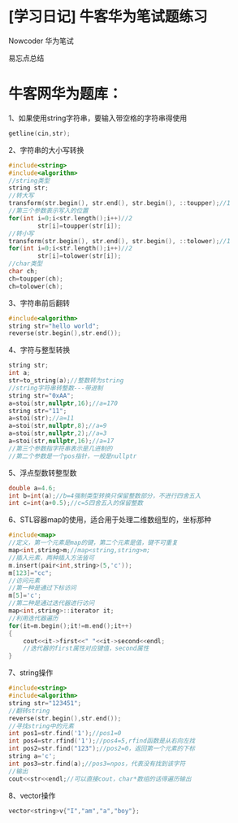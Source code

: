 # [学习日记] 牛客华为笔试题练习


Nowcoder 华为笔试

易忘点总结
<!--more-->


#  牛客网华为题库：

1、如果使用string字符串，要输入带空格的字符串得使用

```c++
getline(cin,str);
```

2、字符串的大小写转换

```c++
#include<string>
#include<algorithm>
//string类型
string str;
//转大写
transform(str.begin(), str.end(), str.begin(), ::toupper);//1
//第三个参数表示写入的位置
for(int i=0;i<str.length();i++)//2
        str[i]=toupper(str[i]);
//转小写
transform(str.begin(), str.end(), str.begin(), ::tolower);//1
for(int i=0;i<str.length();i++)//2
        str[i]=tolower(str[i]);
//char类型
char ch;
ch=toupper(ch);
ch=tolower(ch);

```

3、字符串前后翻转

```c++
#include<algorithm>
string str="hello world";
reverse(str.begin(),str.end());
```

4、字符与整型转换

```c++
string str;
int a;
str=to_string(a);//整数转为string
//string字符串转整数---带进制
string str="0xAA";
a=stoi(str,nullptr,16);//a=170
string str="11";
a=stoi(str);//a=11
a=stoi(str,nullptr,8);//a=9
a=stoi(str,nullptr,2);//a=3
a=stoi(str,nullptr,16);//a=17
//第三个参数指字符串表示是几进制的
//第二个参数是一个pos指针，一般是nullptr
```

5、浮点型数转整型数

```c++
double a=4.6;
int b=int(a);//b=4强制类型转换只保留整数部分，不进行四舍五入
int c=int(a+0.5);//c=5四舍五入的保留整数
```

6、STL容器map的使用，适合用于处理二维数组型的，坐标那种

```c++
#include<map>
//定义，第一个元素是map的键，第二个元素是值，键不可重复
map<int,string>m;//map<string,string>m;
//插入元素，两种插入方法皆可
m.insert(pair<int,string>(5,'c'));
m[123]="cc";
//访问元素
//第一种是通过下标访问
m[5]='c';
//第二种是通过迭代器进行访问
map<int,string>::iterator it;
//利用迭代器遍历
for(it=m.begin();it!=m.end();it++)
{
    cout<<it->first<<" "<<it->second<<endl;
    //迭代器的first属性对应键值，second属性
}
```

7、string操作

```c++
#include<string>
#include<algorithm>
string str="123451";
//翻转string
reverse(str.begin(),str.end());
//寻找string中的元素
int pos1=str.find('1');//pos1=0
int pos4=str.rfind('1');//pos4=5,rfind函数是从右向左找
int pos2=str.find("123");//pos2=0，返回第一个元素的下标
string a='c';
int pos3=str.find(a);//pos3=npos，代表没有找到该字符
//输出
cout<<str<<endl;//可以直接cout，char*数组的话得遍历输出
```

8、vector操作

```c++
vector<string>v{"I","am","a","boy"};
```


